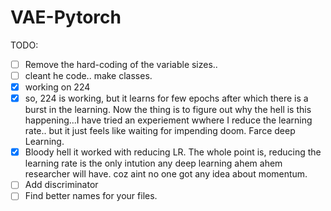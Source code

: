 # VAE-Pytorch

TODO:
- [ ] Remove the hard-coding of the variable sizes..
- [ ] cleant he code.. make classes. 
- [x] working on 224
- [x] so, 224 is working, but it learns for few epochs after which there is a burst in the learning. Now the thing is to figure out why the hell is this happening...I have tried an experiement wwhere I reduce the learning rate.. but it just feels like waiting for impending doom. Farce deep Learning. 
- [x] Bloody hell it worked with reducing LR. The whole point is, reducing the learning rate is the only intution any deep learning ahem ahem researcher will have. coz aint no one got any idea about momentum.
- [ ] Add discriminator
- [ ] Find better names for your files.
